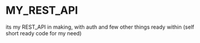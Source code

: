 # MY_REST_API
its my REST_API in making, with auth and few other things ready within (self short ready code for my need)
